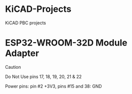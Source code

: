 # KiCAD-Projects
KiCAD PBC projects

# ESP32-WROOM-32D Module Adapter

> [!CAUTION]
> Do Not Use pins 17, 18, 19, 20, 21 & 22

<p>Power pins: pin #2 +3V3, pins #15 and 38: GND</p>
